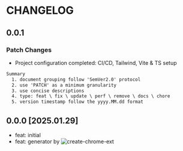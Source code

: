 # CHANGELOG

## 0.0.1

### Patch Changes

- Project configuration completed: CI/CD, Tailwind, Vite & TS setup

```txt
Summary
  1. document grouping follow 'SemVer2.0' protocol
  2. use 'PATCH' as a minimum granularity
  3. use concise descriptions
  4. type: feat \ fix \ update \ perf \ remove \ docs \ chore
  5. version timestamp follow the yyyy.MM.dd format
```

## 0.0.0 [2025.01.29]

- feat: initial
- feat: generator by ![create-chrome-ext](https://github.com/guocaoyi/create-chrome-ext)
